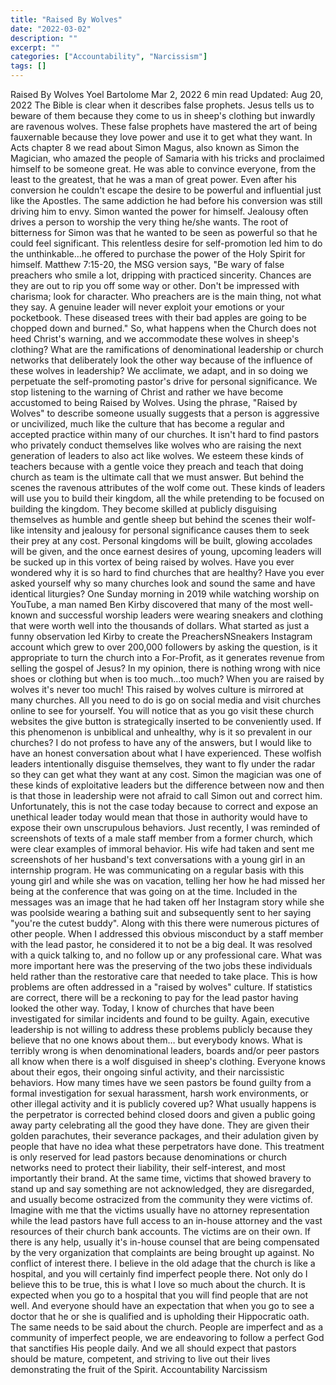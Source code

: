 ```yaml
---
title: "Raised By Wolves"
date: "2022-03-02"
description: ""
excerpt: ""
categories: ["Accountability", "Narcissism"]
tags: []
---
```


Raised By Wolves
Yoel Bartolome
Mar 2, 2022
6 min read
Updated:
Aug 20, 2022
The Bible is clear when it describes false prophets. Jesus tells us to beware of them because they come to us in sheep's clothing but inwardly are ravenous wolves. These false prophets have mastered the art of being fauxernable because they love power and use it to get what they want. In Acts chapter 8 we read about Simon Magus, also known as Simon the Magician, who amazed the people of Samaria with his tricks and proclaimed himself to be someone great. He was able to convince everyone, from the least to the greatest, that he was a man of great power. Even after his conversion he couldn't escape the desire to be powerful and influential just like the Apostles. The same addiction he had before his conversion was still driving him to envy. Simon wanted the power for himself. Jealousy often drives a person to worship the very thing he/she wants. The root of bitterness for Simon was that he wanted to be seen as powerful so that he could feel significant. This relentless desire for self-promotion led him to do the unthinkable…he offered to purchase the power of the Holy Spirit for himself. Matthew 7:15-20, the MSG version says, "Be wary of false preachers who smile a lot, dripping with practiced sincerity. Chances are they are out to rip you off some way or other. Don't be impressed with charisma; look for character. Who preachers
are
is the main thing, not what they say. A genuine leader will never exploit your emotions or your pocketbook. These diseased trees with their bad apples are going to be chopped down and burned." So, what happens when the Church does not heed Christ's warning, and we accommodate these wolves in sheep's clothing? What are the ramifications of denominational leadership or church networks that deliberately look the other way because of the influence of these wolves in leadership? We acclimate, we adapt, and in so doing we perpetuate the self-promoting pastor's drive for personal significance. We stop listening to the warning of Christ and rather we have become accustomed to being
Raised by Wolves.
Using the phrase, "Raised by Wolves" to describe someone usually suggests that a person is aggressive or uncivilized, much like the culture that has become a regular and accepted practice within many of our churches. It isn't hard to find pastors who privately conduct themselves like wolves who are raising the next generation of leaders to also act like wolves. We esteem these kinds of teachers because with a gentle voice they preach and teach that doing church as team is the ultimate call that we must answer. But behind the scenes the ravenous attributes of the wolf come out. These kinds of leaders will use you to build
their
kingdom, all the while pretending to be focused on building
the
kingdom. They become skilled at publicly disguising themselves as humble and gentle sheep but behind the scenes their wolf-like intensity and jealousy for personal significance causes them to seek their prey at any cost. Personal kingdoms will be built, glowing accolades will be given, and the once earnest desires of young, upcoming leaders will be sucked up in this vortex of being raised by wolves. Have you ever wondered why it is so hard to find churches that are healthy? Have you ever asked yourself why so many churches look and sound the same and have identical liturgies? One Sunday morning in 2019 while watching worship on YouTube, a man named Ben Kirby discovered that many of the most well-known and successful worship leaders were wearing sneakers and clothing that were worth well into the thousands of dollars. What started as just a funny observation led Kirby to create the PreachersNSneakers Instagram account which  grew to over 200,000 followers by asking the question, is it appropriate to turn the church into a For-Profit, as it generates revenue from selling the gospel of Jesus? In my opinion, there is nothing wrong with nice shoes or clothing but when is too much…too much? When you are raised by wolves it's never too much! This raised by wolves culture is mirrored at many churches. All you need to do is go on social media and visit churches online to see for yourself. You will notice that as you go visit these church websites the give button is strategically inserted to be conveniently used.
If this phenomenon is unbiblical and unhealthy, why is it so prevalent in our churches? I do not profess to have any of the answers, but I would like to have an honest conversation about what I have experienced. These wolfish leaders intentionally disguise themselves, they want to fly under the radar so they can get what they want at any cost. Simon the magician was one of these kinds of exploitative leaders but the difference between now and then is that those in leadership were not afraid to call Simon out and correct him. Unfortunately, this is not the case today because to correct and expose an unethical leader today would mean that those in authority would have to expose their own unscrupulous behaviors. Just recently, I was reminded of screenshots of texts of a male staff member from a former church, which were clear examples of immoral behavior. His wife had taken and sent me screenshots of her husband's text conversations with a young girl in an internship program. He was communicating on a regular basis with this young girl and while she was on vacation, telling her how he had missed her being at the conference that was going on at the time. Included in the messages was an image that he had taken off her Instagram story while she was poolside wearing a bathing suit and subsequently sent to her saying "you're the cutest buddy". Along with this there were numerous pictures of other people. When I addressed this obvious misconduct by a staff member with the lead pastor, he considered it to not be a big deal. It was resolved with a quick talking to, and no follow up or any professional care. What was more important here was the preserving of the two jobs these individuals held rather than the restorative care that needed to take place. This is how problems are often addressed in a "raised by wolves" culture. If statistics are correct, there will be a reckoning to pay for the lead pastor having looked the other way. Today, I know of churches that have been investigated for similar incidents and found to be guilty. Again, executive leadership is not willing to address these problems publicly because they believe that no one knows about them… but everybody knows. What is terribly wrong is when denominational leaders, boards and/or peer pastors all know when there is a wolf disguised in sheep's clothing. Everyone knows about their egos, their ongoing sinful activity, and their narcissistic behaviors. How many times have we seen pastors be found guilty from a formal investigation for sexual harassment, harsh work environments, or other illegal activity and it is publicly covered up? What usually happens is the perpetrator is corrected behind closed doors and given a public going away party celebrating all the good they have done. They are given their golden parachutes, their severance packages, and their adulation given by people that have no idea what these perpetrators have done. This treatment is only reserved for lead pastors because denominations or church networks need to protect their liability, their self-interest, and most importantly their brand. At the same time, victims that showed bravery to stand up and say something are not acknowledged, they are disregarded, and usually become ostracized from the community they were victims of. Imagine with me that the victims usually have no attorney representation while the lead pastors have full access to an in-house attorney and the vast resources of their church bank accounts. The victims are on their own. If there is any help, usually it's in-house counsel that are being compensated by the very organization that complaints are being brought up against. No conflict of interest there.
I believe in the old adage that the church is like a hospital, and you will certainly find imperfect people there. Not only do I believe this to be true, this is what I love so much about the church. It is expected when you go to a hospital that you will find people that are not well. And everyone should have an expectation that when you go to see a doctor that he or she is qualified and is upholding their Hippocratic oath. The same needs to be said about the church. People are imperfect and as a community of imperfect people, we are endeavoring to follow a perfect God that sanctifies His people daily. And we all should expect that pastors should be mature, competent, and striving to live out their lives demonstrating the fruit of the Spirit.
Accountability
Narcissism
